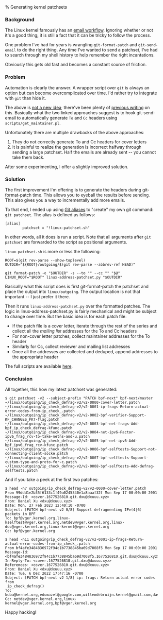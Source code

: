 % Generating kernel patchsets

### Background

The Linux kernel famously has an [email workflow][0]. Ignoring whether or not
it's a good thing, it is still a fact that it can be tricky to follow the
process.

One problem I've had for years is wrangling `git-format-patch` and
`git-send-email` to do the right thing. Any time I've wanted to send a
patchset, I've had to search through my shell history to help remember the
right incantations.

Obviously this gets old fast and becomes a constant source of friction.

### Problem

Automation is clearly the answer. A wrapper script over `git` is always an
option but can become overcomplicated over time. I'd rather try to integrate
with `git` than hide it.

The above is [not a new idea][1]; there've been plenty of [previous writing][2]
on this. Basically what the two linked approaches suggest is to hook
git-send-email to automatically generate `To` and `Cc` headers using
`scripts/get_maintainer.pl`.

Unfortunately there are multiple drawbacks of the above approaches:

1. They do not correctly generate To and Cc headers for cover letters
1. It is painful to realize the generation is incorrect halfway through sending
   a large patchset. Half the emails are already sent -- you cannot take them
   back.

After some experimenting, I offer a slightly improved solution.

### Solution

The first improvement I'm offering is to generate the headers during
git-format-patch time. This allows you to eyeball the results before sending.
This also gives you a way to incrementally add more emails.

To that end, I ended up using [Git aliases][3] to "create" my own git command:
`git patchset`. The alias is defined as follows:

```
[alias]
        patchset = "!linux-patchset.sh"
```

In other words, all it does is run a script. Note that all arguments after `git
patchset` are forwarded to the script as positional arguments.

`linux-patchset.sh` is more or less the following:

```
ROOT=$(git rev-parse --show-toplevel)
OUTDIR="${ROOT}/outgoing/$(git rev-parse --abbrev-ref HEAD)"

git format-patch -o "$OUTDIR" -s --to "" --cc "" "$@"
LINUX_ROOT="$ROOT" linux-address-patchset.py "$OUTDIR"
```

Basically what this script does is first git-format-patch the patchset
and place the output into `linux/outgoing`. The output location is not
that important -- I just prefer it there.

Then it runs `linux-address-patchset.py` over the formatted patches. The logic
in linux-address-patchset.py is fairly mechanical and might be subject to
change over time. But the basic idea is for each patch file:

* If the patch file is a cover letter, iterate through the rest of the series
  and collect all the _mailing list_ addresses for the To and Cc headers
* For non-cover letter patches, collect maintainer addresses for the To header
* Similarly for Cc, collect reviewer and mailing list addresses
* Once all the addresses are collected and deduped, append addresses to the
  appropriate header

The full scripts are available [here][4].

### Conclusion

All together, this how my latest patchset was generated:

```
$ git patchset -v2 --subject-prefix "PATCH bpf-next" bpf-next/master
~/linux/outgoing/ip_check_defrag-v2/v2-0000-cover-letter.patch
~/linux/outgoing/ip_check_defrag-v2/v2-0001-ip-frags-Return-actual-error-codes-from-ip_check_.patch
~/linux/outgoing/ip_check_defrag-v2/v2-0002-bpf-verifier-Support-KF_CHANGES_PKT-flag.patch
~/linux/outgoing/ip_check_defrag-v2/v2-0003-bpf-net-frags-Add-bpf_ip_check_defrag-kfunc.patch
~/linux/outgoing/ip_check_defrag-v2/v2-0004-net-ipv6-Factor-ipv6_frag_rcv-to-take-netns-and-u.patch
~/linux/outgoing/ip_check_defrag-v2/v2-0005-bpf-net-ipv6-Add-bpf_ipv6_frag_rcv-kfunc.patch
~/linux/outgoing/ip_check_defrag-v2/v2-0006-bpf-selftests-Support-not-connecting-client-socke.patch
~/linux/outgoing/ip_check_defrag-v2/v2-0007-bpf-selftests-Support-custom-type-and-proto-for-c.patch
~/linux/outgoing/ip_check_defrag-v2/v2-0008-bpf-selftests-Add-defrag-selftests.patch
```

And if you take a peek at the first two patches:

```
$ head -n7 outgoing/ip_check_defrag-v2/v2-0000-cover-letter.patch
From 99ddd1e2b35f6133c1f49a0245340e1a8aaaf32f Mon Sep 17 00:00:00 2001
Message-Id: <cover.1677526810.git.dxu@dxuuu.xyz>
From: Daniel Xu <dxu@dxuuu.xyz>
Date: Mon, 27 Feb 2023 12:40:10 -0700
Subject: [PATCH bpf-next v2 0/8] Support defragmenting IPv(4|6) packets in BPF
To: bpf@vger.kernel.org,linux-kselftest@vger.kernel.org,netdev@vger.kernel.org,linux-doc@vger.kernel.org,linux-kernel@vger.kernel.org
Cc: bpf@vger.kernel.org

$ head -n11 outgoing/ip_check_defrag-v2/v2-0001-ip-frags-Return-actual-error-codes-from-ip_check_.patch
From bf4afe3484836972f94c1b7738845ba69d7008f5 Mon Sep 17 00:00:00 2001
Message-Id: <bf4afe3484836972f94c1b7738845ba69d7008f5.1677526810.git.dxu@dxuuu.xyz>
In-Reply-To: <cover.1677526810.git.dxu@dxuuu.xyz>
References: <cover.1677526810.git.dxu@dxuuu.xyz>
From: Daniel Xu <dxu@dxuuu.xyz>
Date: Tue, 6 Dec 2022 17:47:16 -0700
Subject: [PATCH bpf-next v2 1/8] ip: frags: Return actual error codes from
 ip_check_defrag()
To: kuba@kernel.org,edumazet@google.com,willemdebruijn.kernel@gmail.com,davem@davemloft.net,pabeni@redhat.com,dsahern@kernel.org
Cc: netdev@vger.kernel.org,linux-kernel@vger.kernel.org,bpf@vger.kernel.org
```

Happy hacking!

[0]: https://www.kernel.org/doc/html/latest/process/submitting-patches.html
[1]: https://mudongliang.github.io/2021/06/21/git-send-email-with-cc-cmd-and-to-cmd.html
[2]: https://www.marcusfolkesson.se/blog/get_maintainers-and-git-send-email/
[3]: https://git-scm.com/book/en/v2/Git-Basics-Git-Aliases
[4]: https://github.com/danobi/bin
